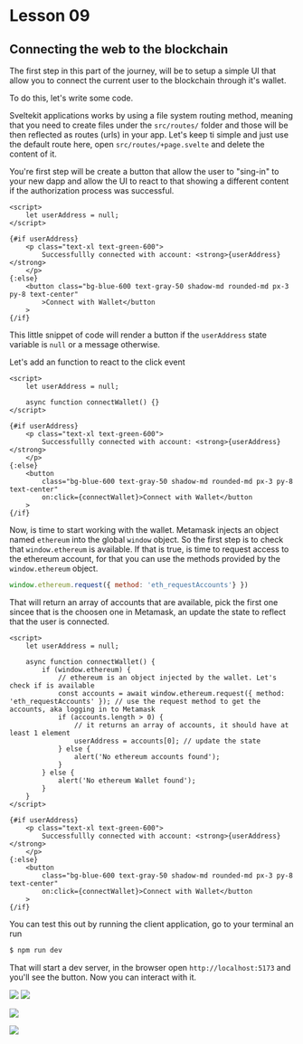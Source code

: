 # Lesson 09

## Connecting the web to the blockchain

<!-- ALL-CONTRIBUTORS-BADGE:START - Do not remove or modify this section -->
<!-- ALL-CONTRIBUTORS-BADGE:END -->

The first step in this part of the journey, will be to setup a simple UI that allow you to connect the current user to the blockchain through it's wallet.

To do this, let's write some code.

Sveltekit applications works by using a file system routing method, meaning that you need to create files under the `src/routes/` folder and those will be then reflected as routes (urls) in your app. Let's keep ti simple and just use the default route here, open `src/routes/+page.svelte` and delete the content of it.

You're first step will be create a button that allow the user to "sing-in" to your new dapp and allow the UI to react to that showing a different content if the authorization process was successful.

```svelte
<script>
	let userAddress = null;
</script>

{#if userAddress}
	<p class="text-xl text-green-600">
		Successfullly connected with account: <strong>{userAddress}</strong>
	</p>
{:else}
	<button class="bg-blue-600 text-gray-50 shadow-md rounded-md px-3 py-8 text-center"
		>Connect with Wallet</button
	>
{/if}
```

This little snippet of code will render a button if the `userAddress` state variable is `null` or a message otherwise.

Let's add an function to react to the click event

```svelte
<script>
	let userAddress = null;

	async function connectWallet() {}
</script>

{#if userAddress}
	<p class="text-xl text-green-600">
		Successfullly connected with account: <strong>{userAddress}</strong>
	</p>
{:else}
	<button
		class="bg-blue-600 text-gray-50 shadow-md rounded-md px-3 py-8 text-center"
		on:click={connectWallet}>Connect with Wallet</button
	>
{/if}
```

Now, is time to start working with the wallet. Metamask injects an object named `ethereum` into the global `window` object. So the first step is to check that `window.ethereum` is available.
If that is true, is time to request access to the ethereum account, for that you can use the methods provided by the `window.ethereum` object.

```javascript
window.ethereum.request({ method: 'eth_requestAccounts'} })
```

That will return an array of accounts that are available, pick the first one sincee that is the choosen one in Metamask, an update the state to reflect that the user is connected.

```svelte
<script>
	let userAddress = null;

	async function connectWallet() {
		if (window.ethereum) {
			// ethereum is an object injected by the wallet. Let's check if is available
			const accounts = await window.ethereum.request({ method: 'eth_requestAccounts' }); // use the request method to get the accounts, aka logging in to Metamask
			if (accounts.length > 0) {
				// it returns an array of accounts, it should have at least 1 element
				userAddress = accounts[0]; // update the state
			} else {
				alert('No ethereum accounts found');
			}
		} else {
			alert('No ethereum Wallet found');
		}
	}
</script>

{#if userAddress}
	<p class="text-xl text-green-600">
		Successfullly connected with account: <strong>{userAddress}</strong>
	</p>
{:else}
	<button
		class="bg-blue-600 text-gray-50 shadow-md rounded-md px-3 py-8 text-center"
		on:click={connectWallet}>Connect with Wallet</button
	>
{/if}
```

You can test this out by running the client application, go to your terminal an run

```bash
$ npm run dev
```

That will start a dev server, in the browser open `http://localhost:5173` and you'll see the button. Now you can interact with it.

![](./app-01.png)
![](./app-02.png)

![](./app-03.png)

![](./app-04.png)